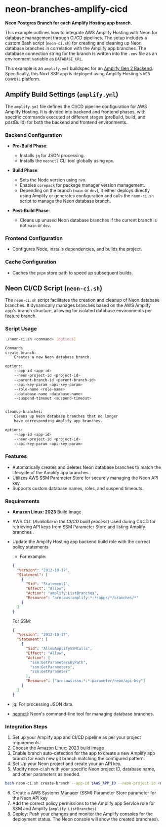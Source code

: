 # neon-branches-amplify-cicd

**Neon Postgres Branch for each Amplify Hosting app branch.**

This example outlines how to integrate AWS Amplify Hosting with Neon for database management through CI/CD pipelines. The setup includes a custom Bash script (`neon-ci.sh`) for creating and cleaning up Neon database branches in correlation with the Amplify app branches. The database connection string for the branch is written into the `.env` file as an environment variable as `DATABASE_URL`.

This example is an `amplify.yml` buildspec for an [Amplify Gen 2 Backend](https://docs.amplify.aws/gen2/build-a-backend/auth/set-up-auth/). Specifically, this Nuxt SSR app is deployed using Amplify Hosting's `WEB COMPUTE` platform.

## Amplify Build Settings (`amplify.yml`)

The `amplify.yml` file defines the CI/CD pipeline configuration for AWS Amplify Hosting. It is divided into backend and frontend phases, with specific commands executed at different stages (preBuild, build, and postBuild) for both the backend and frontend environments.

### Backend Configuration

- **Pre-Build Phase**:

  - Installs `jq` for JSON processing.
  - Installs the `neonctl` CLI tool globally using `npm`.

- **Build Phase**:

  - Sets the Node version using `nvm`.
  - Enables `corepack` for package manager version management.
  - Depending on the branch (`main` or `dev`), it either deploys directly using Amplify or generates configuration and calls the `neon-ci.sh` script to manage the Neon database branch.

- **Post-Build Phase**:
  - Cleans up unused Neon database branches if the current branch is not `main` or `dev`.

### Frontend Configuration

- Configures Node, installs dependencies, and builds the project.

### Cache Configuration

- Caches the `pnpm` store path to speed up subsequent builds.

## Neon CI/CD Script (`neon-ci.sh`)

The `neon-ci.sh` script facilitates the creation and cleanup of Neon database branches. It dynamically manages branches based on the AWS Amplify app's branch structure, allowing for isolated database environments per feature branch.

### Script Usage

```bash
./neon-ci.sh <command> [options]

Commands
create-branch:
    Creates a new Neon database branch.

options:
    --app-id <app-id>
    --neon-project-id <project-id>
    --parent-branch-id <parent-branch-id>
    --api-key-param <api-key-param>
    --role-name <role-name>
    --database-name <database-name>
    --suspend-timeout <suspend-timeout>


cleanup-branches:
    Cleans up Neon database branches that no longer
    have corresponding Amplify app branches.

options:
    --app-id <app-id>
    --neon-project-id <project-id>
    --api-key-param <api-key-param>
```

### Features

- Automatically creates and deletes Neon database branches to match the lifecycle of the Amplify app branches.
- Utilizes AWS SSM Parameter Store for securely managing the Neon API key.
- Supports custom database names, roles, and suspend timeouts.

### Requirements

- **Amazon Linux: 2023** Build Image
- AWS CLI: (_Available in the CI/CD build process_) Used during CI/CD for retrieving API keys from SSM Parameter Store and listing Amplify branches .
- Update the Amplify Hosting app backend build role with the correct policy statements

  - For example:

  ```json
  {
    "Version": "2012-10-17",
    "Statement": [
      {
        "Sid": "Statement1",
        "Effect": "Allow",
        "Action": "amplify:ListBranches",
        "Resource": "arn:aws:amplify:*:*:apps/*/branches/*"
      }
    ]
  }
  ```

  For SSM:

  ```json
  {
    "Version": "2012-10-17",
    "Statement": [
      {
        "Sid": "AllowAmplifySSMCalls",
        "Effect": "Allow",
        "Action": [
          "ssm:GetParametersByPath",
          "ssm:GetParameters",
          "ssm:GetParameter"
        ],
        "Resource": ["arn:aws:ssm:*:*:parameter/neon/api-key"]
      }
    ]
  }
  ```

- jq: For processing JSON data.
- [neonctl](https://neon.tech/docs/reference/neon-cli): Neon's command-line tool for managing database branches.

### Integration Steps

1. Set up your Amplify app and CI/CD pipeline as per your project requirements.
2. Choose the Amazon Linux: 2023 build image
3. Enable branch auto-detection for the app to create a new Amplify app branch for each new git branch matching the configured pattern.
4. Set Up your Neon project and create your an API key.
5. Modify neon-ci.sh with your specific Neon project ID, database name, and other parameters as needed.

```bash
bash neon-ci.sh create-branch --app-id $AWS_APP_ID --neon-project-id <neon-project-id> --branch-name $AWS_BRANCH --parent-branch main --api-key-param "<ssm-param>" --role-name <neon-role> --database-name <neon-db-name> --suspend-timeout 0
```

6. Create a AWS Systems Manager (SSM) Parameter Store parameter for the Neon API key
7. Add the correct policy permissions to the Amplify app Service role for SSM and Amplify (`amplify:ListBranches`)
8. Deploy: Push your changes and monitor the Amplify consoles for the deployment status. The Neon console will show the created branch(es).
